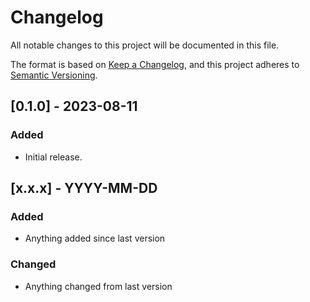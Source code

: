 # Changelog

All notable changes to this project will be documented in this file.

The format is based on [Keep a Changelog](https://keepachangelog.com/en/1.0.0/),
and this project adheres to [Semantic Versioning](https://semver.org/spec/v2.0.0.html).

[comment]: # (Template for updates)
## [0.1.0] - 2023-08-11
### Added
- Initial release.

## [x.x.x] - YYYY-MM-DD
### Added
- Anything added since last version
### Changed
- Anything changed from last version